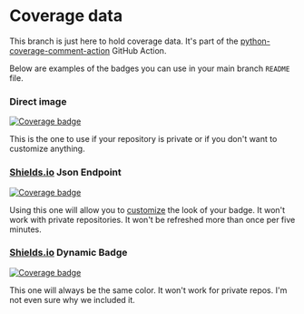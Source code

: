 # Coverage data

This branch is just here to hold coverage data. It's part of the
[python-coverage-comment-action](https://github.com/marketplace/actions/python-coverage-comment)
GitHub Action.

Below are examples of the badges you can use in your main branch `README` file.

### Direct image

[![Coverage badge](https://raw.githubusercontent.com/HolgerGraef/MSM/python-coverage-comment-action-data/badge.svg)](https://github.com/HolgerGraef/MSM/tree/python-coverage-comment-action-data)

This is the one to use if your repository is private or if you don't want to customize anything.

### [Shields.io](https://shields.io) Json Endpoint

[![Coverage badge](https://img.shields.io/endpoint?url=https://raw.githubusercontent.com/HolgerGraef/MSM/python-coverage-comment-action-data/endpoint.json)](https://github.com/HolgerGraef/MSM/tree/python-coverage-comment-action-data)

Using this one will allow you to [customize](https://shields.io/endpoint) the look of your badge.
It won't work with private repositories. It won't be refreshed more than once per five minutes.

### [Shields.io](https://shields.io) Dynamic Badge

[![Coverage badge](https://img.shields.io/badge/dynamic/json?color=brightgreen&label=coverage&query=%24.message&url=https%3A%2F%2Fraw.githubusercontent.com%2FHolgerGraef%2FMSM%2Fpython-coverage-comment-action-data%2Fendpoint.json)](https://github.com/HolgerGraef/MSM/tree/python-coverage-comment-action-data)

This one will always be the same color. It won't work for private repos. I'm not even sure why we included it.